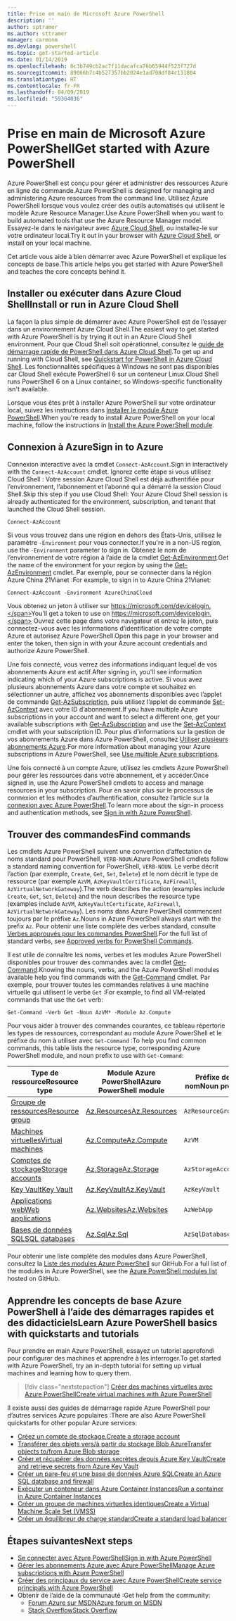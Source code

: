 ```yaml
---
title: Prise en main de Microsoft Azure PowerShell
description: ''
author: sptramer
ms.author: sttramer
manager: carmonm
ms.devlang: powershell
ms.topic: get-started-article
ms.date: 01/14/2019
ms.openlocfilehash: 0c3b749cb2ac7f11dacafca76b65944f523f727d
ms.sourcegitcommit: 89066b7c4b527357bb2024e1ad708df84c131804
ms.translationtype: HT
ms.contentlocale: fr-FR
ms.lasthandoff: 04/09/2019
ms.locfileid: "59364036"
---
```

# <a name="get-started-with-azure-powershell"></a><span data-ttu-id="a0741-102">Prise en main de Microsoft Azure PowerShell</span><span class="sxs-lookup"><span data-stu-id="a0741-102">Get started with Azure PowerShell</span></span>

<span data-ttu-id="a0741-103">Azure PowerShell est conçu pour gérer et administrer des ressources Azure en ligne de commande.</span><span class="sxs-lookup"><span data-stu-id="a0741-103">Azure PowerShell is designed for managing and administering Azure resources from the command line.</span></span> <span data-ttu-id="a0741-104">Utilisez Azure PowerShell lorsque vous voulez créer des outils automatisés qui utilisent le modèle Azure Resource Manager.</span><span class="sxs-lookup"><span data-stu-id="a0741-104">Use Azure PowerShell when you want to build automated tools that use the Azure Resource Manager model.</span></span>
<span data-ttu-id="a0741-105">Essayez-le dans le navigateur avec [Azure Cloud Shell](/azure/cloud-shell/overview), ou installez-le sur votre ordinateur local.</span><span class="sxs-lookup"><span data-stu-id="a0741-105">Try it out in your browser with [Azure Cloud Shell](/azure/cloud-shell/overview), or install on your local machine.</span></span>

<span data-ttu-id="a0741-106">Cet article vous aide à bien démarrer avec Azure PowerShell et explique les concepts de base.</span><span class="sxs-lookup"><span data-stu-id="a0741-106">This article helps you get started with Azure PowerShell and teaches the core concepts behind it.</span></span>

## <a name="install-or-run-in-azure-cloud-shell"></a><span data-ttu-id="a0741-107">Installer ou exécuter dans Azure Cloud Shell</span><span class="sxs-lookup"><span data-stu-id="a0741-107">Install or run in Azure Cloud Shell</span></span>

<span data-ttu-id="a0741-108">La façon la plus simple de démarrer avec Azure PowerShell est de l’essayer dans un environnement Azure Cloud Shell.</span><span class="sxs-lookup"><span data-stu-id="a0741-108">The easiest way to get started with Azure PowerShell is by trying it out in an Azure Cloud Shell environment.</span></span>
<span data-ttu-id="a0741-109">Pour que Cloud Shell soit opérationnel, consultez le [guide de démarrage rapide de PowerShell dans Azure Cloud Shell](/azure/cloud-shell/quickstart-powershell).</span><span class="sxs-lookup"><span data-stu-id="a0741-109">To get up and running with Cloud Shell, see [Quickstart for PowerShell in Azure Cloud Shell](/azure/cloud-shell/quickstart-powershell).</span></span>
<span data-ttu-id="a0741-110">Les fonctionnalités spécifiques à Windows ne sont pas disponibles car Cloud Shell exécute PowerShell 6 sur un conteneur Linux.</span><span class="sxs-lookup"><span data-stu-id="a0741-110">Cloud Shell runs PowerShell 6 on a Linux container, so Windows-specific functionality isn't available.</span></span>

<span data-ttu-id="a0741-111">Lorsque vous êtes prêt à installer Azure PowerShell sur votre ordinateur local, suivez les instructions dans [Installer le module Azure PowerShell](install-az-ps.md).</span><span class="sxs-lookup"><span data-stu-id="a0741-111">When you're ready to install Azure PowerShell on your local machine, follow the instructions in [Install the Azure PowerShell module](install-az-ps.md).</span></span>

## <a name="sign-in-to-azure"></a><span data-ttu-id="a0741-112">Connexion à Azure</span><span class="sxs-lookup"><span data-stu-id="a0741-112">Sign in to Azure</span></span>

<span data-ttu-id="a0741-113">Connexion interactive avec la cmdlet `Connect-AzAccount`.</span><span class="sxs-lookup"><span data-stu-id="a0741-113">Sign in interactively with the `Connect-AzAccount` cmdlet.</span></span> <span data-ttu-id="a0741-114">Ignorez cette étape si vous utilisez Cloud Shell : Votre session Azure Cloud Shell est déjà authentifiée pour l’environnement, l’abonnement et l’abonné qui a démarré la session Cloud Shell.</span><span class="sxs-lookup"><span data-stu-id="a0741-114">Skip this step if you use Cloud Shell: Your Azure Cloud Shell session is already authenticated for the environment, subscription, and tenant that launched the Cloud Shell session.</span></span>

```azurepowershell-interactive
Connect-AzAccount
```

<span data-ttu-id="a0741-115">Si vous vous trouvez dans une région en dehors des États-Unis, utilisez le paramètre `-Environment` pour vous connecter.</span><span class="sxs-lookup"><span data-stu-id="a0741-115">If you're in a non-US region, use the `-Environment` parameter to sign in.</span></span> <span data-ttu-id="a0741-116">Obtenez le nom de l’environnement de votre région à l’aide de la cmdlet [Get-AzEnvironment](/powershell/module/Az.Accounts/Get-AzEnvironment).</span><span class="sxs-lookup"><span data-stu-id="a0741-116">Get the name of the environment for your region by using the [Get-AzEnvironment](/powershell/module/Az.Accounts/Get-AzEnvironment) cmdlet.</span></span> <span data-ttu-id="a0741-117">Par exemple, pour se connecter dans la région Azure China 21Vianet :</span><span class="sxs-lookup"><span data-stu-id="a0741-117">For example, to sign in to Azure China 21Vianet:</span></span>

```azurepowershell-interactive
Connect-AzAccount -Environment AzureChinaCloud
```

<span data-ttu-id="a0741-118">Vous obtenez un jeton à utiliser sur https://microsoft.com/devicelogin.</span><span class="sxs-lookup"><span data-stu-id="a0741-118">You'll get a token to use on https://microsoft.com/devicelogin.</span></span> <span data-ttu-id="a0741-119">Ouvrez cette page dans votre navigateur et entrez le jeton, puis connectez-vous avec les informations d’identification de votre compte Azure et autorisez Azure PowerShell.</span><span class="sxs-lookup"><span data-stu-id="a0741-119">Open this page in your browser and enter the token, then sign in with your Azure account credentials and authorize Azure PowerShell.</span></span> 

<span data-ttu-id="a0741-120">Une fois connecté, vous verrez des informations indiquant lequel de vos abonnements Azure est actif.</span><span class="sxs-lookup"><span data-stu-id="a0741-120">After signing in, you'll see information indicating which of your Azure subscriptions is active.</span></span> <span data-ttu-id="a0741-121">Si vous avez plusieurs abonnements Azure dans votre compte et souhaitez en sélectionner un autre, affichez vos abonnements disponibles avec l’applet de commande [Get-AzSubscription](/powershell/module/az.accounts/get-azsubscription), puis utilisez l’applet de commande [Set-AzContext](/powershell/module/az.accounts/set-azcontext) avec votre ID d’abonnement.</span><span class="sxs-lookup"><span data-stu-id="a0741-121">If you have multiple Azure subscriptions in your account and want to select a different one, get your available subscriptions with [Get-AzSubscription](/powershell/module/az.accounts/get-azsubscription) and use the [Set-AzContext](/powershell/module/az.accounts/set-azcontext) cmdlet with your subscription ID.</span></span>
<span data-ttu-id="a0741-122">Pour plus d’informations sur la gestion de vos abonnements Azure dans Azure PowerShell, consultez [Utiliser plusieurs abonnements Azure](manage-subscriptions-azureps.md).</span><span class="sxs-lookup"><span data-stu-id="a0741-122">For more information about managing your Azure subscriptions in Azure PowerShell, see [Use multiple Azure subscriptions](manage-subscriptions-azureps.md).</span></span>

<span data-ttu-id="a0741-123">Une fois connecté à un compte Azure, utilisez les cmdlets Azure PowerShell pour gérer les ressources dans votre abonnement, et y accéder.</span><span class="sxs-lookup"><span data-stu-id="a0741-123">Once signed in, use the Azure PowerShell cmdlets to access and manage resources in your subscription.</span></span> <span data-ttu-id="a0741-124">Pour en savoir plus sur le processus de connexion et les méthodes d’authentification, consultez l’article sur la [connexion avec Azure PowerShell](authenticate-azureps.md).</span><span class="sxs-lookup"><span data-stu-id="a0741-124">To learn more about the sign-in process and authentication methods, see [Sign in with Azure PowerShell](authenticate-azureps.md).</span></span>

## <a name="find-commands"></a><span data-ttu-id="a0741-125">Trouver des commandes</span><span class="sxs-lookup"><span data-stu-id="a0741-125">Find commands</span></span>

<span data-ttu-id="a0741-126">Les cmdlets Azure PowerShell suivent une convention d’affectation de noms standard pour PowerShell, `VERB-NOUN`.</span><span class="sxs-lookup"><span data-stu-id="a0741-126">Azure PowerShell cmdlets follow a standard naming convention for PowerShell, `VERB-NOUN`.</span></span> <span data-ttu-id="a0741-127">Le verbe décrit l’action (par exemple, `Create`, `Get`, `Set`, `Delete`) et le nom décrit le type de ressource (par exemple `AzVM`, `AzKeyVaultCertificate`, `AzFirewall`, `AzVirtualNetworkGateway`).</span><span class="sxs-lookup"><span data-stu-id="a0741-127">The verb describes the action (examples include `Create`, `Get`, `Set`, `Delete`) and the noun describes the resource type (examples include `AzVM`, `AzKeyVaultCertificate`, `AzFirewall`, `AzVirtualNetworkGateway`).</span></span> <span data-ttu-id="a0741-128">Les noms dans Azure PowerShell commencent toujours par le préfixe `Az`.</span><span class="sxs-lookup"><span data-stu-id="a0741-128">Nouns in Azure PowerShell always start with the prefix `Az`.</span></span> <span data-ttu-id="a0741-129">Pour obtenir une liste complète des verbes standard, consulte [Verbes approuvés pour les commandes PowerShell](/powershell/developer/cmdlet/approved-verbs-for-windows-powershell-commands).</span><span class="sxs-lookup"><span data-stu-id="a0741-129">For the full list of standard verbs, see [Approved verbs for PowerShell Commands](/powershell/developer/cmdlet/approved-verbs-for-windows-powershell-commands).</span></span>

<span data-ttu-id="a0741-130">Il est utile de connaître les noms, verbes et les modules Azure PowerShell disponibles pour trouver des commandes avec la cmdlet [Get-Command](/powershell/module/microsoft.powershell.core/get-command).</span><span class="sxs-lookup"><span data-stu-id="a0741-130">Knowing the nouns, verbs, and the Azure PowerShell modules available help you find commands with the [Get-Command](/powershell/module/microsoft.powershell.core/get-command) cmdlet.</span></span> <span data-ttu-id="a0741-131">Par exemple, pour trouver toutes les commandes relatives à une machine virtuelle qui utilisent le verbe `Get` :</span><span class="sxs-lookup"><span data-stu-id="a0741-131">For example, to find all VM-related commands that use the `Get` verb:</span></span>

```powershell-interactive
Get-Command -Verb Get -Noun AzVM* -Module Az.Compute
```

<span data-ttu-id="a0741-132">Pour vous aider à trouver des commandes courantes, ce tableau répertorie les types de ressources, correspondant au module Azure PowerShell et le préfixe du nom à utiliser avec `Get-Command` :</span><span class="sxs-lookup"><span data-stu-id="a0741-132">To help you find common commands, this table lists the resource type, corresponding Azure PowerShell module, and noun prefix to use with `Get-Command`:</span></span>

| <span data-ttu-id="a0741-133">Type de ressource</span><span class="sxs-lookup"><span data-stu-id="a0741-133">Resource type</span></span> | <span data-ttu-id="a0741-134">Module Azure PowerShell</span><span class="sxs-lookup"><span data-stu-id="a0741-134">Azure PowerShell module</span></span> | <span data-ttu-id="a0741-135">Préfixe de nom</span><span class="sxs-lookup"><span data-stu-id="a0741-135">Noun prefix</span></span> |
|---------------|-------------------------|----------------|
| [<span data-ttu-id="a0741-136">Groupe de ressources</span><span class="sxs-lookup"><span data-stu-id="a0741-136">Resource group</span></span>](/azure/azure-resource-manager/resource-group-overview) | [<span data-ttu-id="a0741-137">Az.Resources</span><span class="sxs-lookup"><span data-stu-id="a0741-137">Az.Resources</span></span>](/powershell/module/az.resources#resources) | `AzResourceGroup` |
| [<span data-ttu-id="a0741-138">Machines virtuelles</span><span class="sxs-lookup"><span data-stu-id="a0741-138">Virtual machines</span></span>](/azure/virtual-machines) | [<span data-ttu-id="a0741-139">Az.Compute</span><span class="sxs-lookup"><span data-stu-id="a0741-139">Az.Compute</span></span>](/powershell/module/az.compute#virtual_machines) | `AzVM` |
| [<span data-ttu-id="a0741-140">Comptes de stockage</span><span class="sxs-lookup"><span data-stu-id="a0741-140">Storage accounts</span></span>](/azure/storage/common/storage-introduction) | [<span data-ttu-id="a0741-141">Az.Storage</span><span class="sxs-lookup"><span data-stu-id="a0741-141">Az.Storage</span></span>](/powershell/module/az.storage/) | `AzStorageAccount` |
| [<span data-ttu-id="a0741-142">Key Vault</span><span class="sxs-lookup"><span data-stu-id="a0741-142">Key Vault</span></span>](/azure/key-vault/key-vault-whatis) | [<span data-ttu-id="a0741-143">Az.KeyVault</span><span class="sxs-lookup"><span data-stu-id="a0741-143">Az.KeyVault</span></span>](/powershell/module/az.keyvault) | `AzKeyVault` |
| [<span data-ttu-id="a0741-144">Applications web</span><span class="sxs-lookup"><span data-stu-id="a0741-144">Web applications</span></span>](/azure/app-service) | [<span data-ttu-id="a0741-145">Az.Websites</span><span class="sxs-lookup"><span data-stu-id="a0741-145">Az.Websites</span></span>](/powershell/module/az.websites) | `AzWebApp` |
| [<span data-ttu-id="a0741-146">Bases de données SQL</span><span class="sxs-lookup"><span data-stu-id="a0741-146">SQL databases</span></span>](/azure/sql-database) | [<span data-ttu-id="a0741-147">Az.Sql</span><span class="sxs-lookup"><span data-stu-id="a0741-147">Az.Sql</span></span>](/powershell/module/az.sql) | `AzSqlDatabase` |

<span data-ttu-id="a0741-148">Pour obtenir une liste complète des modules dans Azure PowerShell, consultez la [Liste des modules Azure PowerShell](https://github.com/Azure/azure-powershell/blob/master/documentation/azure-powershell-modules.md) sur GitHub.</span><span class="sxs-lookup"><span data-stu-id="a0741-148">For a full list of the modules in Azure PowerShell, see the [Azure PowerShell modules list](https://github.com/Azure/azure-powershell/blob/master/documentation/azure-powershell-modules.md) hosted on GitHub.</span></span>

## <a name="learn-azure-powershell-basics-with-quickstarts-and-tutorials"></a><span data-ttu-id="a0741-149">Apprendre les concepts de base Azure PowerShell à l’aide des démarrages rapides et des didacticiels</span><span class="sxs-lookup"><span data-stu-id="a0741-149">Learn Azure PowerShell basics with quickstarts and tutorials</span></span>

<span data-ttu-id="a0741-150">Pour prendre en main Azure PowerShell, essayez un tutoriel approfondi pour configurer des machines et apprendre à les interroger.</span><span class="sxs-lookup"><span data-stu-id="a0741-150">To get started with Azure PowerShell, try an in-depth tutorial for setting up virtual machines and learning how to query them.</span></span>

> [!div class="nextstepaction"]
> [<span data-ttu-id="a0741-151">Créer des machines virtuelles avec Azure PowerShell</span><span class="sxs-lookup"><span data-stu-id="a0741-151">Create virtual machines with Azure PowerShell</span></span>](azureps-vm-tutorial.yml)

<span data-ttu-id="a0741-152">Il existe aussi des guides de démarrage rapide Azure PowerShell pour d’autres services Azure populaires :</span><span class="sxs-lookup"><span data-stu-id="a0741-152">There are also Azure PowerShell quickstarts for other popular Azure services:</span></span>

* [<span data-ttu-id="a0741-153">Créez un compte de stockage.</span><span class="sxs-lookup"><span data-stu-id="a0741-153">Create a storage account</span></span>](/azure/storage/common/storage-quickstart-create-account?tabs=azure-powershell)
* [<span data-ttu-id="a0741-154">Transférer des objets vers/à partir du stockage Blob Azure</span><span class="sxs-lookup"><span data-stu-id="a0741-154">Transfer objects to/from Azure Blob storage</span></span>](/azure/storage/blobs/storage-quickstart-blobs-powershell)
* [<span data-ttu-id="a0741-155">Créer et récupérer des données secrètes depuis Azure Key Vault</span><span class="sxs-lookup"><span data-stu-id="a0741-155">Create and retrieve secrets from Azure Key Vault</span></span>](/azure/key-vault/quick-create-powershell)
* [<span data-ttu-id="a0741-156">Créer un pare-feu et une base de données Azure SQL</span><span class="sxs-lookup"><span data-stu-id="a0741-156">Create an Azure SQL database and firewall</span></span>](/azure/sql-database/scripts/sql-database-create-and-configure-database-powershell)
* [<span data-ttu-id="a0741-157">Exécuter un conteneur dans Azure Container Instances</span><span class="sxs-lookup"><span data-stu-id="a0741-157">Run a container in Azure Container Instances</span></span>](/azure/container-instances/container-instances-quickstart-powershell)
* [<span data-ttu-id="a0741-158">Créer un groupe de machines virtuelles identiques</span><span class="sxs-lookup"><span data-stu-id="a0741-158">Create a Virtual Machine Scale Set (VMSS)</span></span>](/azure/virtual-machine-scale-sets/quick-create-powershell)
* [<span data-ttu-id="a0741-159">Créer un équilibreur de charge standard</span><span class="sxs-lookup"><span data-stu-id="a0741-159">Create a standard load balancer</span></span>](/azure/load-balancer/quickstart-create-standard-load-balancer-powershell)

## <a name="next-steps"></a><span data-ttu-id="a0741-160">Étapes suivantes</span><span class="sxs-lookup"><span data-stu-id="a0741-160">Next steps</span></span>

* [<span data-ttu-id="a0741-161">Se connecter avec Azure PowerShell</span><span class="sxs-lookup"><span data-stu-id="a0741-161">Sign in with Azure PowerShell</span></span>](authenticate-azureps.md)
* [<span data-ttu-id="a0741-162">Gérer les abonnements Azure avec Azure PowerShell</span><span class="sxs-lookup"><span data-stu-id="a0741-162">Manage Azure subscriptions with Azure PowerShell</span></span>](manage-subscriptions-azureps.md)
* [<span data-ttu-id="a0741-163">Créer des principaux du service avec Azure PowerShell</span><span class="sxs-lookup"><span data-stu-id="a0741-163">Create service principals with Azure PowerShell</span></span>](create-azure-service-principal-azureps.md)
* <span data-ttu-id="a0741-164">Obtenir de l’aide de la communauté :</span><span class="sxs-lookup"><span data-stu-id="a0741-164">Get help from the community:</span></span>
  * [<span data-ttu-id="a0741-165">Forum Azure sur MSDN</span><span class="sxs-lookup"><span data-stu-id="a0741-165">Azure forum on MSDN</span></span>](http://go.microsoft.com/fwlink/p/?LinkId=320212)
  * [<span data-ttu-id="a0741-166">Stack Overflow</span><span class="sxs-lookup"><span data-stu-id="a0741-166">Stack Overflow</span></span>](http://go.microsoft.com/fwlink/?LinkId=320213)
